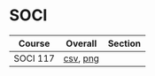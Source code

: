 # SOCI

| Course | Overall | Section |
| ------ | ------- | ------- |
| SOCI 117 | [csv](https://github.com/UCSD-Historical-Enrollment-Data/2024Summer3/blob/main/overall/SOCI%20117.csv), [png](https://raw.githubusercontent.com/UCSD-Historical-Enrollment-Data/2024Summer3/main/plot_overall/SOCI%20117.png) |  |
